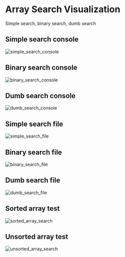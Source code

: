 # Array Search Visualization
 Simple search, binary search, dumb search
## Simple search console
![simple_search_console](https://lh3.googleusercontent.com/nNPczuTVOtN92ElXPmoaK68weYJQ8LCchj38b09nTlmsa5FZ_uFoX2ub3iqjf7GwPegwjFM4RG2diG4lwd4XmwX4ihDx-LpkGFKBJq8S_WxVlFhSJKU-R3nU2kPcpnCTO-vTdTbKI5Uvcx0Tf4gRui9W6eA5NXoNmJ9_YGHARd6aJocmdEwtKKT5DJfBjbjs8badp0bzMdfIqBRS1HJomlRPszoZEHNVDqo5y9s3SO-bZaVLXQx3T9g8hyb3bjeSQEosYgTo6G7bk5y5XNBYUIb05RCp6Ow77KPvcspKNbaVFns7IkifXstj44xOyWM55hx8PbCax1iF26rlORr8LIF_SIoNzbcaZbR4UKxsZnPW4j_wiMA7DCvhjS1IUlfWyxo3JZ4NOHKrKB_f2RdWfZPX3IUN1soWMl0lGZObNt6iuxDUX0UxxclyTL9rw_PdF2qxRaXK7pH7olY7l8n5z5fXymkc_hajwmPSkhi35LnorP9oUHo7gSIFNyy1h57H3W17i4fy8hRIE5XJEc6N2Wk6UP__onHwBUAwb-i1Hoo4XLVuCd5dv3Co_fGk2srJmNj2yJtVfxQ0Yf4RNCsVu5BTC2F2QolxgJr3zS67t1Kbqjwzqxtyr2s0_wXWVYm3DxUfYl4yWz0JamyPMaIZREQqQh9D_CY=w895-h687-no)
## Binary search console
![binary_search_console](https://lh3.googleusercontent.com/R85OeeyFy6BFgAeaVtKjlDLcdA9J96r9PHf-ASPjSPpc8vnuKzc0o-03j1qSvZbQU200gLYZZQDge9vnXKShfV5XNPr519XTx965jVRIpDevlyJSlkNQbCD-MxfFr7K-weOA2osZu7W0EtfaySBEautRJHFKou3j5BF4E-AUhJu3fGCoWysGEmmlD9wZTPVWejajcZb0cAB7K85asPrF_mkK9v_fazZKQrRDytFjVu68ov8J47yazL3iO90ylT1Xd_Kd-i4VXQdPE7OZ9rkd8EN-L_FHi6itHrZ1VtSb9rEFaNZ60ddaXrjvLjMGtlj50h9C1W6WbiKAgnFNYh802ayfvgyz8yzUN17GCfalNm1aavb2seFnkmlJE9YNKGO4oWpii3cXuQeDsAcsfFgjagGTEWkTJnJN1__QgRSPy12nCSeP1RcibZmnsrJLvlpFdeMCewHa4-2EuAKgQ-IpFS6WFr_qXNjTh5Qa6qclG4tNyWIQpyGdFVJ19Yn9TU4hAeyDWiRoToilTm3jaRAfeX-LoNWFZk1imjAvvEEc-ceZoE-pFcX9AhCr4AD5M1CRX_rZrUvkeygyVAoC1N839ZWyyuraRvkyT3nt5hU5V0O1coGVYqC_eDxyxNXoDo7p9a3sdJxL9CSZU4ZyJqG7B758xSoamJE=w898-h528-no)
## Dumb search console
![dumb_search_console](https://lh3.googleusercontent.com/gGcbHCllGuLGAnjcmYKrq-cF-pY1szwkrA_hbeLSbI97YIPTIdUzu0Grvky4rRIAdG1Q-VJDkCJePcTuu3AAMbxkG6WETt3FXYsUnoL9mMSwtdqKpDiDsc57-uB9roIBIhS8KzTVivWOdjnjQo-wqP66b6_1UByTarnhw9KbDXDR25ndramwfpncqpRzXIvkBxjcFZ0o2pTOOksgevcS8hCU3O46beFXeoFpZDb_PROZkXmqZame0l9QNd7DsgGyHLujBQvea6Gyrq48fXv2EC-wHCNwSXohW7P8KG34LQMX_D3EPXtp6O4WaImluqDNaGuhe2eXoLzIIQuYckLx5U2Tc0LhK_uXQg1hSYKgz9zOg11tSNvmzhd2rAXp37Q169HBGKX_y-qVHLSedaXyTN-mbidYlWbmCNcO63IVLP_fsr_zd2N_i3qTWqjeOyCCc9o3CQLgLOnpjQolOFcES9Oo57gRF-KcJfZHnhYM4hnZo2sYm2NQEfF8hpsdgTGb5VPDatGkcm6DGTyz9WSF_C3McC3kU6LF9h6aMLHOdnOez_joD7-lWI3DaGCRl4OU4Xo4MkPj9IAGd0KUp5Qa3dRMLK4qEaFyZ2Aq3jwyU579aLuw7TSnGYBASg8EqqPsrfBeddSycVTcWp5BDpTrLOEPE7rDh78=w897-h544-no)
## Simple search file
![simple_search_file](https://lh3.googleusercontent.com/Skl1kApGQX5e7ViMLk6DDSyOwrNvwMwE3oLe0ce_6_vdxEf1z8yEAeJKdgJjGD__6xrcgdMQJvpDKS9K_pYXoF858vGI2L8WwoMWcwSmrav8i9FB6FcK_iDOCiM58Edf0B86h04lvHFIZ0O6OUSJtL9Tz7IgT9hbKLO9R98s7MYcuZxi8nt3LZful8BrkL4JF_nyiI8RKOHz0eBv-Ht9U6otFtjmYIWQs0i4R-yh0LZ6Nvt2_z6mHeEuZLFaWHXmXREVDcFsmkOH17JUKFy8BThk47FA7HIHtAgDIxj9EYgpOABMfVxXQR9jJZfP9EiaeFXZRRJFYDCfhEe9yElkAGTKTBJJRv8WUX9EItoM1z22n79-hE87w5YPgPR7mX9QQiB-6ge7Lf7ssaJ1ohpsBcLHYqOX4i6R5tSAeiO-cUJkR6GREe83MY87WoKAIvNNbb93AYS7WeVq6AyNdEn7WzoEHzBBQqit9yGCMrrxwoQ42geGZ-qVBLnWM6GVPTkF_k-EYJA8Z8BxY6uQwfhnO231kHDch8ew_-_lW4Uf7fK6VCVnZy9WdWvipBAHgIJq7GGdJ64F17CeFi5QyY-qsy_kYuWACS3bUuu3boFFjXYqNjCd3MpUColqAsKf7_IIKZpF1b6cJttSRsgMOYcY6k3ErrgnDN8=w1229-h863-no)
## Binary search file
![binary_search_file](https://lh3.googleusercontent.com/JRg-ASpfpJ82dwCO1g1SrIRoUPyGwHr-34FXTUHYd0YsAXchaVzolx6VPLf1s_1t3kn4H5keOVAMK5lZ_UVaSuogFf2HdG5c2Mq9bUD06vi4Euua5iyA5W2HW8DFH93LHyZPhk4yZjRAi8s4uGqe6XKGNRa-VKGcsWShJ3YkzmoIvhMW6uH_Y6-drFIZRLj6IrDvZmWgby22wKyzxzgaF-OGgFzuf8-FVCMP4xjZJL7zBIorOCnHzLLu47edv41n0L-0Te8hX-0QSCzN3QaboF5k5Za441HpBwgY9sGJ8Y2AWd2gZKwK6-SNpLQjW2i6kbrElneH25e_vXbqJIK2vtRor_Gq8hoVq4nM5tQcy2JUpQ04nqNxM_IhX86KuWXkWBLkVqlMzCVoM7FNAQKmERICX9WSuABLx6t0JGO1Ydpm7puWgTfuBZ-WN7HU90sy8kXPkL5pktIw3IWlcnVzQAoRntQ2twJSCkC4Wgp7N3IGTJyTFb16STIyY3LmHKeBRT2dPw5AkXXpemQdRLbA_7bVf86573eq534MujUKE9ZgUwEySazacG-YZYHNdjsFXfjENKhIu7fTmenZVGDf40ekMEVRwjYmTwtl0g5aN6gTXH-v65MkMD_8eFSRxwEI1ZT8T6q4TfpQtavVeGoE14Ne75Pu0fE=w1228-h864-no)
## Dumb search file
![dumb_search_file](https://lh3.googleusercontent.com/MHm4p9pVQ05u04c7-nGPsICLukirqCEg1P6nIYldHtnLSErDnrvyR1QyWgGP7HILbxc-X_PDLywvsOv_HNbizxckm3TjH0B1xlEfnmvsB38-5TZvgqQyp_nDDqDZD7wXRMMfqJscx2j80xBCL_7U7lyqv-fQlUgiLo5j26fZuuufQBWwTiKcae0VbQtaXSxRc2qbSq504qoH0ZenyJv7PdRh9PKXK8RyRhIYHWl_s9Q8jopxPet01N6xsH9tOitMaBlrMU5jy04oiw9fnocWcrAl8COlF7NVRK33xINHFTMxxK409Ie2uOwLKbIxMCdDbINuNqwARUE7WQRjuxz9kAJnAA29Bo9PjZ4k68XuTyK3-S_qPGaMN-fEGaZIAFGLvTalvL0fEpPg44_18jzM-sddI_YugG0gyjuTTF9awQjyKO22XOSmJgCpOxB84QWGSwxWM_z3EuUexy48dPNQziP0gRxisZ5O1U9Qs9gsSs38WgbqlxfN_ga9rXfzv6XH20jEMmG6mfarADT5sD1Uw_yeWv6NLhSbon3aSvoc7YaA-viIfVoegoKK8oZRSy3tkgs7Z7vCfSDS14O3jnFMQPVzYMUyNyUZUNJ44R_NrwlAZHN-zlYc6VaWEG4-7YJqgCqFU_FCpWBN46rPvedEROc-LVvxOXk=w1227-h891-no)
## Sorted array test
![sorted_array_search](https://lh3.googleusercontent.com/SVmiOj1yVqm4l2LX2tzJ-wHJ_7qIzKsls39q7lT5dDeZR3FmFATYUno0Fdzt_19_hIsv81tBNYJuSACGFp8VQf76lSlbCIayrMr9ZNso_-cJVr8aRmzLBgSnD5vTgnNEz8DZbPH17jomJSavz-RxcBQPHEA2UdxkKfGUcMAn1wsWHLbMUlp78pZxfEQpt-MOd90c_UDpoWXSDgQT86aXlHTxbq9-vzwiVnKvyVljxp6Eyj4SB3Ieil07UBd8lexYn2cwz7kaw4PVeidZ3j9BwXM0KGEte4ZDBthu8QgpM09aNHxz9sUKbzcRWbyTuZBiOtkotCmd3c1-DcJITAzibU13DsQLVRRcbmDBvd9eC3JvieaPuarsw6fb-QHR-alqfz4evdBA1c9M5-SnKkE23ZwdPdRnFkHwKlz7EFpVS9AYmoWvW4QdcwsOSjFAXNucWicvKXTIxoSA9ds_D9zi4IPiMxHfQLqXLBWX9tWOJFvkkAP0mK_Qh460XTWXHgVMyFeH8Qq1nzC8Tz81sRafBGsl4oowB90V5WI9y06FDXNhtrD6zaP4GdUfRICZFhp0vPAQWvcu4tOCkdnq7zOFedqU-fGISDprmM2nf3lwKJv6sxNzj60Ikwl8QASkohwZCyzUrupXHNW6dZjDGAndtKOCUQtW7yE=w248-h650-no)
## Unsorted array test
![unsorted_array_search](https://lh3.googleusercontent.com/kkq2RCNXMJQeLQJa2BZAXZXLNkFg2DqdQQ8aQTm4OUg4V0MSiF-WQ_I1S0iVb47wlBgpCjfx-L-Urk8pg0Z4_Kwkwp2WRgzmS0rKsM6xc1t3LJvwaaiVROut5r-bAWZOxiaZZipHTbuhvBrE_WWj99zrEu1Ix5T_RNLCtEJQ4hVfHrHpXp8y6aAlw4hx4935FL2yh78WmTZXHWfMFPtG-kZQED3peXNlrkMEQyPNPVZ6AKt3HmqmQZhMbP6Q_zovXdsb5QWXhjJ0sUUEpvi71gYaq8UZ_YnEm8Yg_HgSrQrsU_kIvsnQdnNlgWmuizbuRa0Vy7ArOwUjt188lEK6OiDPueC-lzIPS1k_hC3_clJaoKHllFyl-tHcdxc6kW0nBOQdq4qMMDlFLqROYFyajQqIrvYcf_iarVHfwQT5p4dkP_hF14SuQ2i7zDn6QjBD0siM7aeF14CynRN-1JQIi_LR2LBX6E13WzDnc8QqUuSfbQqZYViNk3bofC4Nyox6nuanmMCN3UquIAImiFj8Ec0Av7T8U-xSDjDSlO8xJAm128oOElTg1mTC-UuJMl-fUt-cTnDI3JolbJGQcsMSyc_FeKGBYCYx3wR5jjsN4ULqG-Dd5dCROL6bH9k5bdi3JnFA2ifqx1hF45GxGGK0J8neqwEWEEE=w250-h651-no)

